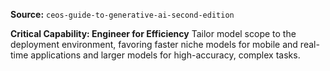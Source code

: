 **Source:** `ceos-guide-to-generative-ai-second-edition`

**Critical Capability: Engineer for Efficiency**
Tailor model scope to the deployment environment, favoring faster niche models for mobile and real-time applications and larger models for high-accuracy, complex tasks.
